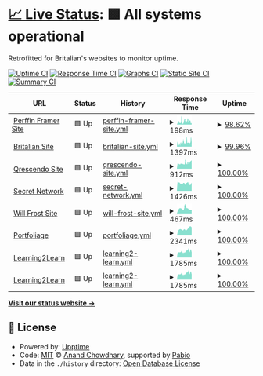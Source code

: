 # [📈 Live Status](https://Frostist.github.io/britalianuptime): <!--live status--> **🟩 All systems operational**

Retrofitted for Britalian's websites to monitor uptime.

[![Uptime CI](https://github.com/Frostist/britalianuptime/workflows/Uptime%20CI/badge.svg)](https://github.com/Frostist/britalianuptime/actions?query=workflow%3A%22Uptime+CI%22)
[![Response Time CI](https://github.com/Frostist/britalianuptime/workflows/Response%20Time%20CI/badge.svg)](https://github.com/Frostist/britalianuptime/actions?query=workflow%3A%22Response+Time+CI%22)
[![Graphs CI](https://github.com/Frostist/britalianuptime/workflows/Graphs%20CI/badge.svg)](https://github.com/Frostist/britalianuptime/actions?query=workflow%3A%22Graphs+CI%22)
[![Static Site CI](https://github.com/Frostist/britalianuptime/workflows/Static%20Site%20CI/badge.svg)](https://github.com/Frostist/britalianuptime/actions?query=workflow%3A%22Static+Site+CI%22)
[![Summary CI](https://github.com/Frostist/britalianuptime/workflows/Summary%20CI/badge.svg)](https://github.com/Frostist/britalianuptime/actions?query=workflow%3A%22Summary+CI%22)

<!--start: status pages-->
<!-- This summary is generated by Upptime (https://github.com/upptime/upptime) -->
<!-- Do not edit this manually, your changes will be overwritten -->
<!-- prettier-ignore -->
| URL | Status | History | Response Time | Uptime |
| --- | ------ | ------- | ------------- | ------ |
| <img alt="" src="https://icons.duckduckgo.com/ip3/www.perffingroup.com.ico" height="13"> [Perffin Framer Site](https://www.perffingroup.com) | 🟩 Up | [perffin-framer-site.yml](https://github.com/Frostist/BritalianWebsiteWatcher/commits/HEAD/history/perffin-framer-site.yml) | <details><summary><img alt="Response time graph" src="./graphs/perffin-framer-site/response-time-week.png" height="20"> 198ms</summary><br><a href="https://Frostist.github.io/britalianuptime/history/perffin-framer-site"><img alt="Response time 198" src="https://img.shields.io/endpoint?url=https%3A%2F%2Fraw.githubusercontent.com%2FFrostist%2FBritalianWebsiteWatcher%2FHEAD%2Fapi%2Fperffin-framer-site%2Fresponse-time.json"></a><br><a href="https://Frostist.github.io/britalianuptime/history/perffin-framer-site"><img alt="24-hour response time 295" src="https://img.shields.io/endpoint?url=https%3A%2F%2Fraw.githubusercontent.com%2FFrostist%2FBritalianWebsiteWatcher%2FHEAD%2Fapi%2Fperffin-framer-site%2Fresponse-time-day.json"></a><br><a href="https://Frostist.github.io/britalianuptime/history/perffin-framer-site"><img alt="7-day response time 198" src="https://img.shields.io/endpoint?url=https%3A%2F%2Fraw.githubusercontent.com%2FFrostist%2FBritalianWebsiteWatcher%2FHEAD%2Fapi%2Fperffin-framer-site%2Fresponse-time-week.json"></a><br><a href="https://Frostist.github.io/britalianuptime/history/perffin-framer-site"><img alt="30-day response time 198" src="https://img.shields.io/endpoint?url=https%3A%2F%2Fraw.githubusercontent.com%2FFrostist%2FBritalianWebsiteWatcher%2FHEAD%2Fapi%2Fperffin-framer-site%2Fresponse-time-month.json"></a><br><a href="https://Frostist.github.io/britalianuptime/history/perffin-framer-site"><img alt="1-year response time 198" src="https://img.shields.io/endpoint?url=https%3A%2F%2Fraw.githubusercontent.com%2FFrostist%2FBritalianWebsiteWatcher%2FHEAD%2Fapi%2Fperffin-framer-site%2Fresponse-time-year.json"></a></details> | <details><summary><a href="https://Frostist.github.io/britalianuptime/history/perffin-framer-site">98.62%</a></summary><a href="https://Frostist.github.io/britalianuptime/history/perffin-framer-site"><img alt="All-time uptime 98.62%" src="https://img.shields.io/endpoint?url=https%3A%2F%2Fraw.githubusercontent.com%2FFrostist%2FBritalianWebsiteWatcher%2FHEAD%2Fapi%2Fperffin-framer-site%2Fuptime.json"></a><br><a href="https://Frostist.github.io/britalianuptime/history/perffin-framer-site"><img alt="24-hour uptime 94.45%" src="https://img.shields.io/endpoint?url=https%3A%2F%2Fraw.githubusercontent.com%2FFrostist%2FBritalianWebsiteWatcher%2FHEAD%2Fapi%2Fperffin-framer-site%2Fuptime-day.json"></a><br><a href="https://Frostist.github.io/britalianuptime/history/perffin-framer-site"><img alt="7-day uptime 98.62%" src="https://img.shields.io/endpoint?url=https%3A%2F%2Fraw.githubusercontent.com%2FFrostist%2FBritalianWebsiteWatcher%2FHEAD%2Fapi%2Fperffin-framer-site%2Fuptime-week.json"></a><br><a href="https://Frostist.github.io/britalianuptime/history/perffin-framer-site"><img alt="30-day uptime 98.62%" src="https://img.shields.io/endpoint?url=https%3A%2F%2Fraw.githubusercontent.com%2FFrostist%2FBritalianWebsiteWatcher%2FHEAD%2Fapi%2Fperffin-framer-site%2Fuptime-month.json"></a><br><a href="https://Frostist.github.io/britalianuptime/history/perffin-framer-site"><img alt="1-year uptime 98.62%" src="https://img.shields.io/endpoint?url=https%3A%2F%2Fraw.githubusercontent.com%2FFrostist%2FBritalianWebsiteWatcher%2FHEAD%2Fapi%2Fperffin-framer-site%2Fuptime-year.json"></a></details>
| <img alt="" src="https://icons.duckduckgo.com/ip3/britalian.co.za.ico" height="13"> [Britalian Site](https://britalian.co.za) | 🟩 Up | [britalian-site.yml](https://github.com/Frostist/BritalianWebsiteWatcher/commits/HEAD/history/britalian-site.yml) | <details><summary><img alt="Response time graph" src="./graphs/britalian-site/response-time-week.png" height="20"> 1397ms</summary><br><a href="https://Frostist.github.io/britalianuptime/history/britalian-site"><img alt="Response time 1397" src="https://img.shields.io/endpoint?url=https%3A%2F%2Fraw.githubusercontent.com%2FFrostist%2FBritalianWebsiteWatcher%2FHEAD%2Fapi%2Fbritalian-site%2Fresponse-time.json"></a><br><a href="https://Frostist.github.io/britalianuptime/history/britalian-site"><img alt="24-hour response time 1212" src="https://img.shields.io/endpoint?url=https%3A%2F%2Fraw.githubusercontent.com%2FFrostist%2FBritalianWebsiteWatcher%2FHEAD%2Fapi%2Fbritalian-site%2Fresponse-time-day.json"></a><br><a href="https://Frostist.github.io/britalianuptime/history/britalian-site"><img alt="7-day response time 1397" src="https://img.shields.io/endpoint?url=https%3A%2F%2Fraw.githubusercontent.com%2FFrostist%2FBritalianWebsiteWatcher%2FHEAD%2Fapi%2Fbritalian-site%2Fresponse-time-week.json"></a><br><a href="https://Frostist.github.io/britalianuptime/history/britalian-site"><img alt="30-day response time 1397" src="https://img.shields.io/endpoint?url=https%3A%2F%2Fraw.githubusercontent.com%2FFrostist%2FBritalianWebsiteWatcher%2FHEAD%2Fapi%2Fbritalian-site%2Fresponse-time-month.json"></a><br><a href="https://Frostist.github.io/britalianuptime/history/britalian-site"><img alt="1-year response time 1397" src="https://img.shields.io/endpoint?url=https%3A%2F%2Fraw.githubusercontent.com%2FFrostist%2FBritalianWebsiteWatcher%2FHEAD%2Fapi%2Fbritalian-site%2Fresponse-time-year.json"></a></details> | <details><summary><a href="https://Frostist.github.io/britalianuptime/history/britalian-site">99.96%</a></summary><a href="https://Frostist.github.io/britalianuptime/history/britalian-site"><img alt="All-time uptime 99.96%" src="https://img.shields.io/endpoint?url=https%3A%2F%2Fraw.githubusercontent.com%2FFrostist%2FBritalianWebsiteWatcher%2FHEAD%2Fapi%2Fbritalian-site%2Fuptime.json"></a><br><a href="https://Frostist.github.io/britalianuptime/history/britalian-site"><img alt="24-hour uptime 100.00%" src="https://img.shields.io/endpoint?url=https%3A%2F%2Fraw.githubusercontent.com%2FFrostist%2FBritalianWebsiteWatcher%2FHEAD%2Fapi%2Fbritalian-site%2Fuptime-day.json"></a><br><a href="https://Frostist.github.io/britalianuptime/history/britalian-site"><img alt="7-day uptime 99.96%" src="https://img.shields.io/endpoint?url=https%3A%2F%2Fraw.githubusercontent.com%2FFrostist%2FBritalianWebsiteWatcher%2FHEAD%2Fapi%2Fbritalian-site%2Fuptime-week.json"></a><br><a href="https://Frostist.github.io/britalianuptime/history/britalian-site"><img alt="30-day uptime 99.96%" src="https://img.shields.io/endpoint?url=https%3A%2F%2Fraw.githubusercontent.com%2FFrostist%2FBritalianWebsiteWatcher%2FHEAD%2Fapi%2Fbritalian-site%2Fuptime-month.json"></a><br><a href="https://Frostist.github.io/britalianuptime/history/britalian-site"><img alt="1-year uptime 99.96%" src="https://img.shields.io/endpoint?url=https%3A%2F%2Fraw.githubusercontent.com%2FFrostist%2FBritalianWebsiteWatcher%2FHEAD%2Fapi%2Fbritalian-site%2Fuptime-year.json"></a></details>
| <img alt="" src="https://icons.duckduckgo.com/ip3/qrescendo.co.ico" height="13"> [Qrescendo Site](https://qrescendo.co) | 🟩 Up | [qrescendo-site.yml](https://github.com/Frostist/BritalianWebsiteWatcher/commits/HEAD/history/qrescendo-site.yml) | <details><summary><img alt="Response time graph" src="./graphs/qrescendo-site/response-time-week.png" height="20"> 912ms</summary><br><a href="https://Frostist.github.io/britalianuptime/history/qrescendo-site"><img alt="Response time 912" src="https://img.shields.io/endpoint?url=https%3A%2F%2Fraw.githubusercontent.com%2FFrostist%2FBritalianWebsiteWatcher%2FHEAD%2Fapi%2Fqrescendo-site%2Fresponse-time.json"></a><br><a href="https://Frostist.github.io/britalianuptime/history/qrescendo-site"><img alt="24-hour response time 1355" src="https://img.shields.io/endpoint?url=https%3A%2F%2Fraw.githubusercontent.com%2FFrostist%2FBritalianWebsiteWatcher%2FHEAD%2Fapi%2Fqrescendo-site%2Fresponse-time-day.json"></a><br><a href="https://Frostist.github.io/britalianuptime/history/qrescendo-site"><img alt="7-day response time 912" src="https://img.shields.io/endpoint?url=https%3A%2F%2Fraw.githubusercontent.com%2FFrostist%2FBritalianWebsiteWatcher%2FHEAD%2Fapi%2Fqrescendo-site%2Fresponse-time-week.json"></a><br><a href="https://Frostist.github.io/britalianuptime/history/qrescendo-site"><img alt="30-day response time 912" src="https://img.shields.io/endpoint?url=https%3A%2F%2Fraw.githubusercontent.com%2FFrostist%2FBritalianWebsiteWatcher%2FHEAD%2Fapi%2Fqrescendo-site%2Fresponse-time-month.json"></a><br><a href="https://Frostist.github.io/britalianuptime/history/qrescendo-site"><img alt="1-year response time 912" src="https://img.shields.io/endpoint?url=https%3A%2F%2Fraw.githubusercontent.com%2FFrostist%2FBritalianWebsiteWatcher%2FHEAD%2Fapi%2Fqrescendo-site%2Fresponse-time-year.json"></a></details> | <details><summary><a href="https://Frostist.github.io/britalianuptime/history/qrescendo-site">100.00%</a></summary><a href="https://Frostist.github.io/britalianuptime/history/qrescendo-site"><img alt="All-time uptime 100.00%" src="https://img.shields.io/endpoint?url=https%3A%2F%2Fraw.githubusercontent.com%2FFrostist%2FBritalianWebsiteWatcher%2FHEAD%2Fapi%2Fqrescendo-site%2Fuptime.json"></a><br><a href="https://Frostist.github.io/britalianuptime/history/qrescendo-site"><img alt="24-hour uptime 100.00%" src="https://img.shields.io/endpoint?url=https%3A%2F%2Fraw.githubusercontent.com%2FFrostist%2FBritalianWebsiteWatcher%2FHEAD%2Fapi%2Fqrescendo-site%2Fuptime-day.json"></a><br><a href="https://Frostist.github.io/britalianuptime/history/qrescendo-site"><img alt="7-day uptime 100.00%" src="https://img.shields.io/endpoint?url=https%3A%2F%2Fraw.githubusercontent.com%2FFrostist%2FBritalianWebsiteWatcher%2FHEAD%2Fapi%2Fqrescendo-site%2Fuptime-week.json"></a><br><a href="https://Frostist.github.io/britalianuptime/history/qrescendo-site"><img alt="30-day uptime 100.00%" src="https://img.shields.io/endpoint?url=https%3A%2F%2Fraw.githubusercontent.com%2FFrostist%2FBritalianWebsiteWatcher%2FHEAD%2Fapi%2Fqrescendo-site%2Fuptime-month.json"></a><br><a href="https://Frostist.github.io/britalianuptime/history/qrescendo-site"><img alt="1-year uptime 100.00%" src="https://img.shields.io/endpoint?url=https%3A%2F%2Fraw.githubusercontent.com%2FFrostist%2FBritalianWebsiteWatcher%2FHEAD%2Fapi%2Fqrescendo-site%2Fuptime-year.json"></a></details>
| <img alt="" src="https://icons.duckduckgo.com/ip3/scrt.network.ico" height="13"> [Secret Network](https://scrt.network) | 🟩 Up | [secret-network.yml](https://github.com/Frostist/BritalianWebsiteWatcher/commits/HEAD/history/secret-network.yml) | <details><summary><img alt="Response time graph" src="./graphs/secret-network/response-time-week.png" height="20"> 1426ms</summary><br><a href="https://Frostist.github.io/britalianuptime/history/secret-network"><img alt="Response time 1426" src="https://img.shields.io/endpoint?url=https%3A%2F%2Fraw.githubusercontent.com%2FFrostist%2FBritalianWebsiteWatcher%2FHEAD%2Fapi%2Fsecret-network%2Fresponse-time.json"></a><br><a href="https://Frostist.github.io/britalianuptime/history/secret-network"><img alt="24-hour response time 979" src="https://img.shields.io/endpoint?url=https%3A%2F%2Fraw.githubusercontent.com%2FFrostist%2FBritalianWebsiteWatcher%2FHEAD%2Fapi%2Fsecret-network%2Fresponse-time-day.json"></a><br><a href="https://Frostist.github.io/britalianuptime/history/secret-network"><img alt="7-day response time 1426" src="https://img.shields.io/endpoint?url=https%3A%2F%2Fraw.githubusercontent.com%2FFrostist%2FBritalianWebsiteWatcher%2FHEAD%2Fapi%2Fsecret-network%2Fresponse-time-week.json"></a><br><a href="https://Frostist.github.io/britalianuptime/history/secret-network"><img alt="30-day response time 1426" src="https://img.shields.io/endpoint?url=https%3A%2F%2Fraw.githubusercontent.com%2FFrostist%2FBritalianWebsiteWatcher%2FHEAD%2Fapi%2Fsecret-network%2Fresponse-time-month.json"></a><br><a href="https://Frostist.github.io/britalianuptime/history/secret-network"><img alt="1-year response time 1426" src="https://img.shields.io/endpoint?url=https%3A%2F%2Fraw.githubusercontent.com%2FFrostist%2FBritalianWebsiteWatcher%2FHEAD%2Fapi%2Fsecret-network%2Fresponse-time-year.json"></a></details> | <details><summary><a href="https://Frostist.github.io/britalianuptime/history/secret-network">100.00%</a></summary><a href="https://Frostist.github.io/britalianuptime/history/secret-network"><img alt="All-time uptime 100.00%" src="https://img.shields.io/endpoint?url=https%3A%2F%2Fraw.githubusercontent.com%2FFrostist%2FBritalianWebsiteWatcher%2FHEAD%2Fapi%2Fsecret-network%2Fuptime.json"></a><br><a href="https://Frostist.github.io/britalianuptime/history/secret-network"><img alt="24-hour uptime 100.00%" src="https://img.shields.io/endpoint?url=https%3A%2F%2Fraw.githubusercontent.com%2FFrostist%2FBritalianWebsiteWatcher%2FHEAD%2Fapi%2Fsecret-network%2Fuptime-day.json"></a><br><a href="https://Frostist.github.io/britalianuptime/history/secret-network"><img alt="7-day uptime 100.00%" src="https://img.shields.io/endpoint?url=https%3A%2F%2Fraw.githubusercontent.com%2FFrostist%2FBritalianWebsiteWatcher%2FHEAD%2Fapi%2Fsecret-network%2Fuptime-week.json"></a><br><a href="https://Frostist.github.io/britalianuptime/history/secret-network"><img alt="30-day uptime 100.00%" src="https://img.shields.io/endpoint?url=https%3A%2F%2Fraw.githubusercontent.com%2FFrostist%2FBritalianWebsiteWatcher%2FHEAD%2Fapi%2Fsecret-network%2Fuptime-month.json"></a><br><a href="https://Frostist.github.io/britalianuptime/history/secret-network"><img alt="1-year uptime 100.00%" src="https://img.shields.io/endpoint?url=https%3A%2F%2Fraw.githubusercontent.com%2FFrostist%2FBritalianWebsiteWatcher%2FHEAD%2Fapi%2Fsecret-network%2Fuptime-year.json"></a></details>
| <img alt="" src="https://icons.duckduckgo.com/ip3/willfrost.co.za.ico" height="13"> [Will Frost Site](https://willfrost.co.za) | 🟩 Up | [will-frost-site.yml](https://github.com/Frostist/BritalianWebsiteWatcher/commits/HEAD/history/will-frost-site.yml) | <details><summary><img alt="Response time graph" src="./graphs/will-frost-site/response-time-week.png" height="20"> 467ms</summary><br><a href="https://Frostist.github.io/britalianuptime/history/will-frost-site"><img alt="Response time 467" src="https://img.shields.io/endpoint?url=https%3A%2F%2Fraw.githubusercontent.com%2FFrostist%2FBritalianWebsiteWatcher%2FHEAD%2Fapi%2Fwill-frost-site%2Fresponse-time.json"></a><br><a href="https://Frostist.github.io/britalianuptime/history/will-frost-site"><img alt="24-hour response time 418" src="https://img.shields.io/endpoint?url=https%3A%2F%2Fraw.githubusercontent.com%2FFrostist%2FBritalianWebsiteWatcher%2FHEAD%2Fapi%2Fwill-frost-site%2Fresponse-time-day.json"></a><br><a href="https://Frostist.github.io/britalianuptime/history/will-frost-site"><img alt="7-day response time 467" src="https://img.shields.io/endpoint?url=https%3A%2F%2Fraw.githubusercontent.com%2FFrostist%2FBritalianWebsiteWatcher%2FHEAD%2Fapi%2Fwill-frost-site%2Fresponse-time-week.json"></a><br><a href="https://Frostist.github.io/britalianuptime/history/will-frost-site"><img alt="30-day response time 467" src="https://img.shields.io/endpoint?url=https%3A%2F%2Fraw.githubusercontent.com%2FFrostist%2FBritalianWebsiteWatcher%2FHEAD%2Fapi%2Fwill-frost-site%2Fresponse-time-month.json"></a><br><a href="https://Frostist.github.io/britalianuptime/history/will-frost-site"><img alt="1-year response time 467" src="https://img.shields.io/endpoint?url=https%3A%2F%2Fraw.githubusercontent.com%2FFrostist%2FBritalianWebsiteWatcher%2FHEAD%2Fapi%2Fwill-frost-site%2Fresponse-time-year.json"></a></details> | <details><summary><a href="https://Frostist.github.io/britalianuptime/history/will-frost-site">100.00%</a></summary><a href="https://Frostist.github.io/britalianuptime/history/will-frost-site"><img alt="All-time uptime 100.00%" src="https://img.shields.io/endpoint?url=https%3A%2F%2Fraw.githubusercontent.com%2FFrostist%2FBritalianWebsiteWatcher%2FHEAD%2Fapi%2Fwill-frost-site%2Fuptime.json"></a><br><a href="https://Frostist.github.io/britalianuptime/history/will-frost-site"><img alt="24-hour uptime 100.00%" src="https://img.shields.io/endpoint?url=https%3A%2F%2Fraw.githubusercontent.com%2FFrostist%2FBritalianWebsiteWatcher%2FHEAD%2Fapi%2Fwill-frost-site%2Fuptime-day.json"></a><br><a href="https://Frostist.github.io/britalianuptime/history/will-frost-site"><img alt="7-day uptime 100.00%" src="https://img.shields.io/endpoint?url=https%3A%2F%2Fraw.githubusercontent.com%2FFrostist%2FBritalianWebsiteWatcher%2FHEAD%2Fapi%2Fwill-frost-site%2Fuptime-week.json"></a><br><a href="https://Frostist.github.io/britalianuptime/history/will-frost-site"><img alt="30-day uptime 100.00%" src="https://img.shields.io/endpoint?url=https%3A%2F%2Fraw.githubusercontent.com%2FFrostist%2FBritalianWebsiteWatcher%2FHEAD%2Fapi%2Fwill-frost-site%2Fuptime-month.json"></a><br><a href="https://Frostist.github.io/britalianuptime/history/will-frost-site"><img alt="1-year uptime 100.00%" src="https://img.shields.io/endpoint?url=https%3A%2F%2Fraw.githubusercontent.com%2FFrostist%2FBritalianWebsiteWatcher%2FHEAD%2Fapi%2Fwill-frost-site%2Fuptime-year.json"></a></details>
| <img alt="" src="https://icons.duckduckgo.com/ip3/portfoliage.co.ico" height="13"> [Portfoliage](https://portfoliage.co) | 🟩 Up | [portfoliage.yml](https://github.com/Frostist/BritalianWebsiteWatcher/commits/HEAD/history/portfoliage.yml) | <details><summary><img alt="Response time graph" src="./graphs/portfoliage/response-time-week.png" height="20"> 2341ms</summary><br><a href="https://Frostist.github.io/britalianuptime/history/portfoliage"><img alt="Response time 2341" src="https://img.shields.io/endpoint?url=https%3A%2F%2Fraw.githubusercontent.com%2FFrostist%2FBritalianWebsiteWatcher%2FHEAD%2Fapi%2Fportfoliage%2Fresponse-time.json"></a><br><a href="https://Frostist.github.io/britalianuptime/history/portfoliage"><img alt="24-hour response time 2953" src="https://img.shields.io/endpoint?url=https%3A%2F%2Fraw.githubusercontent.com%2FFrostist%2FBritalianWebsiteWatcher%2FHEAD%2Fapi%2Fportfoliage%2Fresponse-time-day.json"></a><br><a href="https://Frostist.github.io/britalianuptime/history/portfoliage"><img alt="7-day response time 2341" src="https://img.shields.io/endpoint?url=https%3A%2F%2Fraw.githubusercontent.com%2FFrostist%2FBritalianWebsiteWatcher%2FHEAD%2Fapi%2Fportfoliage%2Fresponse-time-week.json"></a><br><a href="https://Frostist.github.io/britalianuptime/history/portfoliage"><img alt="30-day response time 2341" src="https://img.shields.io/endpoint?url=https%3A%2F%2Fraw.githubusercontent.com%2FFrostist%2FBritalianWebsiteWatcher%2FHEAD%2Fapi%2Fportfoliage%2Fresponse-time-month.json"></a><br><a href="https://Frostist.github.io/britalianuptime/history/portfoliage"><img alt="1-year response time 2341" src="https://img.shields.io/endpoint?url=https%3A%2F%2Fraw.githubusercontent.com%2FFrostist%2FBritalianWebsiteWatcher%2FHEAD%2Fapi%2Fportfoliage%2Fresponse-time-year.json"></a></details> | <details><summary><a href="https://Frostist.github.io/britalianuptime/history/portfoliage">100.00%</a></summary><a href="https://Frostist.github.io/britalianuptime/history/portfoliage"><img alt="All-time uptime 100.00%" src="https://img.shields.io/endpoint?url=https%3A%2F%2Fraw.githubusercontent.com%2FFrostist%2FBritalianWebsiteWatcher%2FHEAD%2Fapi%2Fportfoliage%2Fuptime.json"></a><br><a href="https://Frostist.github.io/britalianuptime/history/portfoliage"><img alt="24-hour uptime 100.00%" src="https://img.shields.io/endpoint?url=https%3A%2F%2Fraw.githubusercontent.com%2FFrostist%2FBritalianWebsiteWatcher%2FHEAD%2Fapi%2Fportfoliage%2Fuptime-day.json"></a><br><a href="https://Frostist.github.io/britalianuptime/history/portfoliage"><img alt="7-day uptime 100.00%" src="https://img.shields.io/endpoint?url=https%3A%2F%2Fraw.githubusercontent.com%2FFrostist%2FBritalianWebsiteWatcher%2FHEAD%2Fapi%2Fportfoliage%2Fuptime-week.json"></a><br><a href="https://Frostist.github.io/britalianuptime/history/portfoliage"><img alt="30-day uptime 100.00%" src="https://img.shields.io/endpoint?url=https%3A%2F%2Fraw.githubusercontent.com%2FFrostist%2FBritalianWebsiteWatcher%2FHEAD%2Fapi%2Fportfoliage%2Fuptime-month.json"></a><br><a href="https://Frostist.github.io/britalianuptime/history/portfoliage"><img alt="1-year uptime 100.00%" src="https://img.shields.io/endpoint?url=https%3A%2F%2Fraw.githubusercontent.com%2FFrostist%2FBritalianWebsiteWatcher%2FHEAD%2Fapi%2Fportfoliage%2Fuptime-year.json"></a></details>
| <img alt="" src="https://icons.duckduckgo.com/ip3/learning2learn.africa.ico" height="13"> [Learning2Learn](https://learning2learn.africa) | 🟩 Up | [learning2-learn.yml](https://github.com/Frostist/BritalianWebsiteWatcher/commits/HEAD/history/learning2-learn.yml) | <details><summary><img alt="Response time graph" src="./graphs/learning2-learn/response-time-week.png" height="20"> 1785ms</summary><br><a href="https://Frostist.github.io/britalianuptime/history/learning2-learn"><img alt="Response time 1785" src="https://img.shields.io/endpoint?url=https%3A%2F%2Fraw.githubusercontent.com%2FFrostist%2FBritalianWebsiteWatcher%2FHEAD%2Fapi%2Flearning2-learn%2Fresponse-time.json"></a><br><a href="https://Frostist.github.io/britalianuptime/history/learning2-learn"><img alt="24-hour response time 1770" src="https://img.shields.io/endpoint?url=https%3A%2F%2Fraw.githubusercontent.com%2FFrostist%2FBritalianWebsiteWatcher%2FHEAD%2Fapi%2Flearning2-learn%2Fresponse-time-day.json"></a><br><a href="https://Frostist.github.io/britalianuptime/history/learning2-learn"><img alt="7-day response time 1785" src="https://img.shields.io/endpoint?url=https%3A%2F%2Fraw.githubusercontent.com%2FFrostist%2FBritalianWebsiteWatcher%2FHEAD%2Fapi%2Flearning2-learn%2Fresponse-time-week.json"></a><br><a href="https://Frostist.github.io/britalianuptime/history/learning2-learn"><img alt="30-day response time 1785" src="https://img.shields.io/endpoint?url=https%3A%2F%2Fraw.githubusercontent.com%2FFrostist%2FBritalianWebsiteWatcher%2FHEAD%2Fapi%2Flearning2-learn%2Fresponse-time-month.json"></a><br><a href="https://Frostist.github.io/britalianuptime/history/learning2-learn"><img alt="1-year response time 1785" src="https://img.shields.io/endpoint?url=https%3A%2F%2Fraw.githubusercontent.com%2FFrostist%2FBritalianWebsiteWatcher%2FHEAD%2Fapi%2Flearning2-learn%2Fresponse-time-year.json"></a></details> | <details><summary><a href="https://Frostist.github.io/britalianuptime/history/learning2-learn">100.00%</a></summary><a href="https://Frostist.github.io/britalianuptime/history/learning2-learn"><img alt="All-time uptime 100.00%" src="https://img.shields.io/endpoint?url=https%3A%2F%2Fraw.githubusercontent.com%2FFrostist%2FBritalianWebsiteWatcher%2FHEAD%2Fapi%2Flearning2-learn%2Fuptime.json"></a><br><a href="https://Frostist.github.io/britalianuptime/history/learning2-learn"><img alt="24-hour uptime 100.00%" src="https://img.shields.io/endpoint?url=https%3A%2F%2Fraw.githubusercontent.com%2FFrostist%2FBritalianWebsiteWatcher%2FHEAD%2Fapi%2Flearning2-learn%2Fuptime-day.json"></a><br><a href="https://Frostist.github.io/britalianuptime/history/learning2-learn"><img alt="7-day uptime 100.00%" src="https://img.shields.io/endpoint?url=https%3A%2F%2Fraw.githubusercontent.com%2FFrostist%2FBritalianWebsiteWatcher%2FHEAD%2Fapi%2Flearning2-learn%2Fuptime-week.json"></a><br><a href="https://Frostist.github.io/britalianuptime/history/learning2-learn"><img alt="30-day uptime 100.00%" src="https://img.shields.io/endpoint?url=https%3A%2F%2Fraw.githubusercontent.com%2FFrostist%2FBritalianWebsiteWatcher%2FHEAD%2Fapi%2Flearning2-learn%2Fuptime-month.json"></a><br><a href="https://Frostist.github.io/britalianuptime/history/learning2-learn"><img alt="1-year uptime 100.00%" src="https://img.shields.io/endpoint?url=https%3A%2F%2Fraw.githubusercontent.com%2FFrostist%2FBritalianWebsiteWatcher%2FHEAD%2Fapi%2Flearning2-learn%2Fuptime-year.json"></a></details>
| <img alt="" src="https://icons.duckduckgo.com/ip3/onguard.co.za.ico" height="13"> [Learning2Learn](https://onguard.co.za) | 🟩 Up | [learning2-learn.yml](https://github.com/Frostist/BritalianWebsiteWatcher/commits/HEAD/history/learning2-learn.yml) | <details><summary><img alt="Response time graph" src="./graphs/learning2-learn/response-time-week.png" height="20"> 1785ms</summary><br><a href="https://Frostist.github.io/britalianuptime/history/learning2-learn"><img alt="Response time 1785" src="https://img.shields.io/endpoint?url=https%3A%2F%2Fraw.githubusercontent.com%2FFrostist%2FBritalianWebsiteWatcher%2FHEAD%2Fapi%2Flearning2-learn%2Fresponse-time.json"></a><br><a href="https://Frostist.github.io/britalianuptime/history/learning2-learn"><img alt="24-hour response time 1770" src="https://img.shields.io/endpoint?url=https%3A%2F%2Fraw.githubusercontent.com%2FFrostist%2FBritalianWebsiteWatcher%2FHEAD%2Fapi%2Flearning2-learn%2Fresponse-time-day.json"></a><br><a href="https://Frostist.github.io/britalianuptime/history/learning2-learn"><img alt="7-day response time 1785" src="https://img.shields.io/endpoint?url=https%3A%2F%2Fraw.githubusercontent.com%2FFrostist%2FBritalianWebsiteWatcher%2FHEAD%2Fapi%2Flearning2-learn%2Fresponse-time-week.json"></a><br><a href="https://Frostist.github.io/britalianuptime/history/learning2-learn"><img alt="30-day response time 1785" src="https://img.shields.io/endpoint?url=https%3A%2F%2Fraw.githubusercontent.com%2FFrostist%2FBritalianWebsiteWatcher%2FHEAD%2Fapi%2Flearning2-learn%2Fresponse-time-month.json"></a><br><a href="https://Frostist.github.io/britalianuptime/history/learning2-learn"><img alt="1-year response time 1785" src="https://img.shields.io/endpoint?url=https%3A%2F%2Fraw.githubusercontent.com%2FFrostist%2FBritalianWebsiteWatcher%2FHEAD%2Fapi%2Flearning2-learn%2Fresponse-time-year.json"></a></details> | <details><summary><a href="https://Frostist.github.io/britalianuptime/history/learning2-learn">100.00%</a></summary><a href="https://Frostist.github.io/britalianuptime/history/learning2-learn"><img alt="All-time uptime 100.00%" src="https://img.shields.io/endpoint?url=https%3A%2F%2Fraw.githubusercontent.com%2FFrostist%2FBritalianWebsiteWatcher%2FHEAD%2Fapi%2Flearning2-learn%2Fuptime.json"></a><br><a href="https://Frostist.github.io/britalianuptime/history/learning2-learn"><img alt="24-hour uptime 100.00%" src="https://img.shields.io/endpoint?url=https%3A%2F%2Fraw.githubusercontent.com%2FFrostist%2FBritalianWebsiteWatcher%2FHEAD%2Fapi%2Flearning2-learn%2Fuptime-day.json"></a><br><a href="https://Frostist.github.io/britalianuptime/history/learning2-learn"><img alt="7-day uptime 100.00%" src="https://img.shields.io/endpoint?url=https%3A%2F%2Fraw.githubusercontent.com%2FFrostist%2FBritalianWebsiteWatcher%2FHEAD%2Fapi%2Flearning2-learn%2Fuptime-week.json"></a><br><a href="https://Frostist.github.io/britalianuptime/history/learning2-learn"><img alt="30-day uptime 100.00%" src="https://img.shields.io/endpoint?url=https%3A%2F%2Fraw.githubusercontent.com%2FFrostist%2FBritalianWebsiteWatcher%2FHEAD%2Fapi%2Flearning2-learn%2Fuptime-month.json"></a><br><a href="https://Frostist.github.io/britalianuptime/history/learning2-learn"><img alt="1-year uptime 100.00%" src="https://img.shields.io/endpoint?url=https%3A%2F%2Fraw.githubusercontent.com%2FFrostist%2FBritalianWebsiteWatcher%2FHEAD%2Fapi%2Flearning2-learn%2Fuptime-year.json"></a></details>

<!--end: status pages-->

[**Visit our status website →**](https://Frostist.github.io/britalianuptime)

## 📄 License

- Powered by: [Upptime](https://github.com/upptime/upptime)
- Code: [MIT](./LICENSE) © [Anand Chowdhary](https://anandchowdhary.com), supported by [Pabio](https://pabio.com)
- Data in the `./history` directory: [Open Database License](https://opendatacommons.org/licenses/odbl/1-0/)
